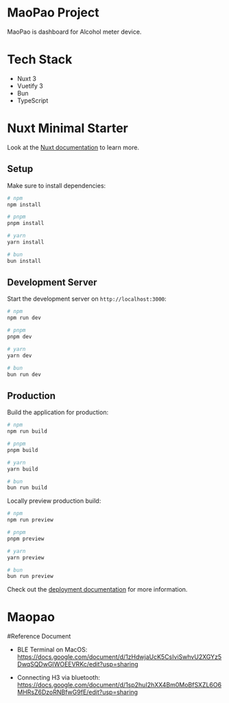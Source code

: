 # MaoPao Project

MaoPao is dashboard for Alcohol meter device.

# Tech Stack

- Nuxt 3
- Vuetify 3
- Bun
- TypeScript

# Nuxt Minimal Starter

Look at the [Nuxt documentation](https://nuxt.com/docs/getting-started/introduction) to learn more.

## Setup

Make sure to install dependencies:

```bash
# npm
npm install

# pnpm
pnpm install

# yarn
yarn install

# bun
bun install
```

## Development Server

Start the development server on `http://localhost:3000`:

```bash
# npm
npm run dev

# pnpm
pnpm dev

# yarn
yarn dev

# bun
bun run dev
```

## Production

Build the application for production:

```bash
# npm
npm run build

# pnpm
pnpm build

# yarn
yarn build

# bun
bun run build
```

Locally preview production build:

```bash
# npm
npm run preview

# pnpm
pnpm preview

# yarn
yarn preview

# bun
bun run preview
```

Check out the [deployment documentation](https://nuxt.com/docs/getting-started/deployment) for more information.

# Maopao

#Reference Document

- BLE Terminal on MacOS: https://docs.google.com/document/d/1zHdwjaUcK5CsIviSwhvU2XGYz5DwqSQDwGIWOEEVRKc/edit?usp=sharing

- Connecting H3 via bluetooth: https://docs.google.com/document/d/1sp2huI2hXX4Bm0MoBfSXZL6O6MHRsZ6DzoRNBfwG9fE/edit?usp=sharing
